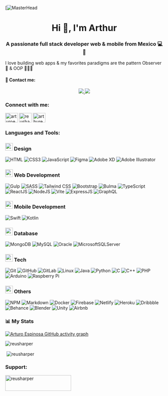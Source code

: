 [![MasterHead](https://raw.githubusercontent.com/PolarBearGG/PolarBearGG/master/web-developer.gif)
<h1 align="center">Hi 👋, I'm Arthur</h1>
<h3 align="center">A passionate full stack developer web & mobile from Mexico 💻📱</h3>

I love building web apps & my favorites paradigms are the pattern Observer 👀 & OOP 🧑🏻‍💻

#### 📩 Contact me: 
<div align="center">
    <a href="https://www.linkedin.com/in/arturoeg/" target="_blank">
        <img src="https://img.shields.io/badge/LinkedIn-%23181818?logo=linkedin&style=for-the-badge"/>
    </a>
    <a href="mailto:reusharper@comunidad.unam.mx" target="_blank">
        <img src="https://img.shields.io/badge/Microsoft_Outlook-0078D4?style=for-the-badge&logo=microsoft-outlook&logoColor=white"/>
    </a>
</div>

<h3 align="left">Connect with me:</h3>
<p align="left">
<a href="https://linkedin.com/in/arturoeg" target="blank"><img align="center" src="https://raw.githubusercontent.com/rahuldkjain/github-profile-readme-generator/master/src/images/icons/Social/linked-in-alt.svg" alt="arturoeg" height="30" width="40" /></a>
<a href="https://dribbble.com/reusharper" target="blank"><img align="center" src="https://raw.githubusercontent.com/rahuldkjain/github-profile-readme-generator/master/src/images/icons/Social/dribbble.svg" alt="reusharper" height="30" width="40" /></a>
<a href="https://www.behance.net/arthurespinosa" target="blank"><img align="center" src="https://raw.githubusercontent.com/rahuldkjain/github-profile-readme-generator/master/src/images/icons/Social/behance.svg" alt="arthurespinosa" height="30" width="40" /></a>
</p>

<h3 align="left">Languages and Tools:</h3>
<p align="left"> 

### <img src = "https://media2.giphy.com/media/7l93TuTjGMEgiosl39/giphy.gif?cid=ecf05e472bsj90y0ls90szjk9xg74d44f8e44ea22tz55cg3&rid=giphy.gif&ct=g" width = 24px> Design
![HTML](https://img.shields.io/badge/HTML5-E34F26?style=for-the-badge&logo=html5&logoColor=white)
![CSS3](https://img.shields.io/badge/CSS3-1572B6?style=for-the-badge&logo=css3&logoColor=white)
![JavaScript](https://img.shields.io/badge/JavaScript-323330?style=for-the-badge&logo=javascript&logoColor=F7DF1E)
![Figma](https://img.shields.io/badge/figma-%23F24E1E.svg?style=for-the-badge&logo=figma&logoColor=white)
![Adobe XD](https://img.shields.io/badge/Adobe%20XD-470137?style=for-the-badge&logo=Adobe%20XD&logoColor=#FF61F6)
![Adobe Illustrator](https://img.shields.io/badge/adobe%20illustrator-%23FF9A00.svg?style=for-the-badge&logo=adobe%20illustrator&logoColor=white)

### <img src = "https://media2.giphy.com/media/QssGEmpkyEOhBCb7e1/giphy.gif?cid=ecf05e47a0n3gi1bfqntqmob8g9aid1oyj2wr3ds3mg700bl&rid=giphy.gif" width = 24px> Web Development
![Gulp](https://img.shields.io/badge/GULP-%23CF4647.svg?style=for-the-badge&logo=gulp&logoColor=white)
![SASS](https://img.shields.io/badge/Sass-CC6699?style=for-the-badge&logo=sass&logoColor=white)
![Tailwind CSS](https://img.shields.io/badge/Tailwind_CSS-38B2AC?style=for-the-badge&logo=tailwind-css&logoColor=white)
![Bootstrap](https://img.shields.io/badge/Bootstrap-563D7C?style=for-the-badge&logo=bootstrap&logoColor=white)
![Bulma](https://img.shields.io/badge/bulma-00D0B1?style=for-the-badge&logo=bulma&logoColor=white)
![TypeScript](https://img.shields.io/badge/TypeScript-007ACC?style=for-the-badge&logo=typescript&logoColor=white)
![ReactJS](https://img.shields.io/badge/React-20232A?style=for-the-badge&logo=react&logoColor=61DAFB)
![NodeJS](https://img.shields.io/badge/node.js-6DA55F?style=for-the-badge&logo=node.js&logoColor=white)
![Vite](https://img.shields.io/badge/vite-%23646CFF.svg?style=for-the-badge&logo=vite&logoColor=white)
![ExpressJS](https://img.shields.io/badge/Express.js-404D59?style=for-the-badge)
![GraphQL](https://img.shields.io/badge/-GraphQL-E10098?style=for-the-badge&logo=graphql&logoColor=white)

### <img src = "https://media1.giphy.com/media/RLlOG3mkHqXDxXT9eV/giphy.gif?cid=ecf05e471kaie2kzbt748t63kjots7y2e2q1dcyh9opeikq8&rid=giphy.gif&ct=g" width = 24px> Mobile Development
![Swift](https://img.shields.io/badge/swift-F54A2A?style=for-the-badge&logo=swift&logoColor=white)
![Kotlin](https://img.shields.io/badge/kotlin-%237F52FF.svg?style=for-the-badge&logo=kotlin&logoColor=white)

### <img src = "https://media2.giphy.com/media/kPrlykW2TpVU4HWx2O/giphy.gif?cid=ecf05e471krnty5qis0uxru7bm7bidmbp5t8uggo31k7ayf7&rid=giphy.gif&ct=g" width = 24px> Database
![MongoDB](https://img.shields.io/badge/MongoDB-%234ea94b.svg?style=for-the-badge&logo=mongodb&logoColor=white)
![MySQL](https://img.shields.io/badge/MySQL-005C84?style=for-the-badge&logo=mysql&logoColor=white)
![Oracle](https://img.shields.io/badge/Oracle-F80000?style=for-the-badge&logo=oracle&logoColor=white)
![MicrosoftSQLServer](https://img.shields.io/badge/Microsoft%20SQL%20Sever-CC2927?style=for-the-badge&logo=microsoft%20sql%20server&logoColor=white)


### <img src = "https://assets.website-files.com/60cc615104cda603e3c1ad1d/61f02e44d9176c53cef11a1f_curriculum%20comp.gif" width = 24px> Tech
![Git](https://img.shields.io/badge/git-%23F05033.svg?style=for-the-badge&logo=git&logoColor=white)
![GitHub](https://img.shields.io/badge/github-%23121011.svg?style=for-the-badge&logo=github&logoColor=white)
![GitLab](https://img.shields.io/badge/gitlab-%23181717.svg?style=for-the-badge&logo=gitlab&logoColor=white)
![Linux](https://img.shields.io/badge/Linux-FCC624?style=for-the-badge&logo=linux&logoColor=black)
![Java](https://img.shields.io/badge/java-%23ED8B00.svg?style=for-the-badge&logo=java&logoColor=white)
![Python](https://img.shields.io/badge/Python-FFD43B?style=for-the-badge&logo=python&logoColor=darkgreen)
![C](https://img.shields.io/badge/c-%2300599C.svg?style=for-the-badge&logo=c&logoColor=white)
![C++](https://img.shields.io/badge/c++-%2300599C.svg?style=for-the-badge&logo=c%2B%2B&logoColor=white)
![PHP](https://img.shields.io/badge/php-%23777BB4.svg?style=for-the-badge&logo=php&logoColor=white)
![Arduino](https://img.shields.io/badge/-Arduino-00979D?style=for-the-badge&logo=Arduino&logoColor=white)
![Raspberry Pi](https://img.shields.io/badge/-RaspberryPi-C51A4A?style=for-the-badge&logo=Raspberry-Pi)

### <img src = "https://media2.giphy.com/media/QssGEmpkyEOhBCb7e1/giphy.gif?cid=ecf05e47a0n3gi1bfqntqmob8g9aid1oyj2wr3ds3mg700bl&rid=giphy.gif" width = 24px> Others
![NPM](https://img.shields.io/badge/NPM-%23000000.svg?style=for-the-badge&logo=npm&logoColor=white)
![Markdown](https://img.shields.io/badge/Markdown-000000?style=for-the-badge&logo=markdown&logoColor=white)
![Docker](https://img.shields.io/badge/docker-%230db7ed.svg?style=for-the-badge&logo=docker&logoColor=white)
![Firebase](https://img.shields.io/badge/firebase-%23039BE5.svg?style=for-the-badge&logo=firebase)
![Netlify](https://img.shields.io/badge/netlify-%23000000.svg?style=for-the-badge&logo=netlify&logoColor=#00C7B7)
![Heroku](https://img.shields.io/badge/Heroku-430098?style=for-the-badge&logo=heroku&logoColor=white)
![Dribbble](https://img.shields.io/badge/Dribbble-EA4C89?style=for-the-badge&logo=dribbble&logoColor=white)
![Behance](https://img.shields.io/badge/Behance-1769ff?style=for-the-badge&logo=behance&logoColor=white)
![Blender](https://img.shields.io/badge/blender-%23F5792A.svg?style=for-the-badge&logo=blender&logoColor=white)
![Unity](https://img.shields.io/badge/Unity-100000?style=for-the-badge&logo=unity&logoColor=white)
![Airbnb](https://img.shields.io/badge/Airbnb-%23ff5a5f.svg?style=for-the-badge&logo=Airbnb&logoColor=white)

 ### 📊 My Stats

[![Arturo Espinosa GitHub activity graph](https://activity-graph.herokuapp.com/graph?username=reusharper&&theme=react-dark)](https://github.com/ReusHarper)

<p><img align="center" src="https://github-readme-stats.vercel.app/api/top-langs?username=reusharper&show_icons=true&locale=en&layout=compact&theme=tokyonight" alt="reusharper" /></p>

<p>&nbsp;<img align="center" src="https://github-readme-stats.vercel.app/api?username=reusharper&show_icons=true&locale=en&theme=tokyonight" alt="reusharper" /></p>

<h3 align="left">Support:</h3>
<p><a href="https://www.buymeacoffee.com/reusharper"> <img align="left" src="https://cdn.buymeacoffee.com/buttons/v2/default-yellow.png" height="50" width="210" alt="reusharper" /></a></p><br><br>
